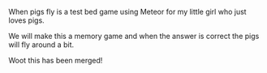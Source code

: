 When pigs fly is a test bed game using Meteor for my little girl who just loves pigs.

We will make this a memory game and when the answer is correct the pigs will fly around a bit.

Woot this has been merged!
